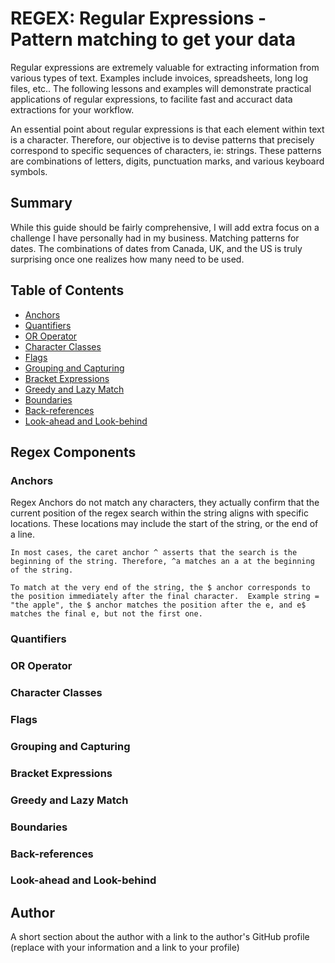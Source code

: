 
# REGEX: Regular Expressions - Pattern matching to get your data

Regular expressions are extremely valuable for extracting information from various types of text.  Examples include invoices, spreadsheets, long log files, etc.. The following lessons and examples will demonstrate practical applications of regular expressions, to facilite fast and accuract data extractions for your workflow.

An essential point about regular expressions is that each element within text is a character. Therefore, our objective is to devise patterns that precisely correspond to specific sequences of characters, ie: strings. These patterns are combinations of letters, digits, punctuation marks, and various keyboard symbols.

## Summary

While this guide should be fairly comprehensive, I will add extra focus on a challenge I have personally had in my business.  Matching patterns for dates.  The combinations of dates from Canada, UK, and the US is truly surprising once one realizes how many need to be used.

## Table of Contents

- [Anchors](#anchors)
- [Quantifiers](#quantifiers)
- [OR Operator](#or-operator)
- [Character Classes](#character-classes)
- [Flags](#flags)
- [Grouping and Capturing](#grouping-and-capturing)
- [Bracket Expressions](#bracket-expressions)
- [Greedy and Lazy Match](#greedy-and-lazy-match)
- [Boundaries](#boundaries)
- [Back-references](#back-references)
- [Look-ahead and Look-behind](#look-ahead-and-look-behind)

## Regex Components

### Anchors

Regex Anchors do not match any characters, they actually confirm that the current position of the regex search within the string aligns with specific locations. These locations may include the start of the string, or the end of a line.

    In most cases, the caret anchor ^ asserts that the search is the beginning of the string. Therefore, ^a matches an a at the beginning of the string.

    To match at the very end of the string, the $ anchor corresponds to the position immediately after the final character.  Example string = "the apple", the $ anchor matches the position after the e, and e$ matches the final e, but not the first one.

### Quantifiers

### OR Operator

### Character Classes

### Flags

### Grouping and Capturing

### Bracket Expressions

### Greedy and Lazy Match

### Boundaries

### Back-references

### Look-ahead and Look-behind

## Author

A short section about the author with a link to the author's GitHub profile (replace with your information and a link to your profile)
